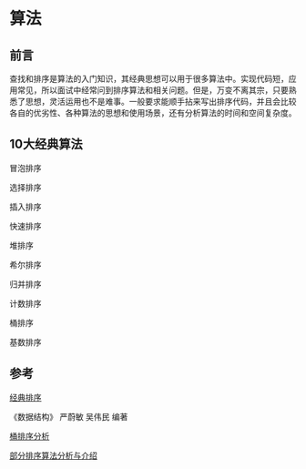 # 算法

## 前言

查找和排序是算法的入门知识，其经典思想可以用于很多算法中。实现代码短，应用常见，所以面试中经常问到排序算法和相关问题。但是，万变不离其宗，只要熟悉了思想，灵活运用也不是难事。一般要求能顺手拈来写出排序代码，并且会比较各自的优劣性、各种算法的思想和使用场景，还有分析算法的时间和空间复杂度。

## 10大经典算法

冒泡排序

选择排序

插入排序

快速排序

堆排序

希尔排序

归并排序

计数排序

桶排序

基数排序



## 参考 

[经典排序](http://www.codeceo.com/article/10-sort-algorithm-interview.html#0-tsina-1-10490-397232819ff9a47a7b7e80a40613cfe1)

《数据结构》 严蔚敏 吴伟民 编著

[桶排序分析](http://hxraid.iteye.com/blog/647759)

[部分排序算法分析与介绍](http://www.cnblogs.com/weixliu/archive/2012/12/23/2829671.html)